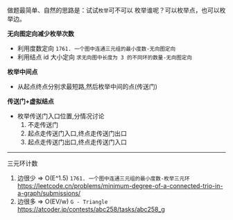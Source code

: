 做题最简单、自然的思路是：试试`枚举`可不可以
枚举谁呢？可以枚举点，也可以枚举边。

**无向图定向减少枚举次数**

- 利用度数定向
  `1761. 一个图中连通三元组的最小度数-无向图定向`
- 利用结点 id 大小定向
  `求无向图中长度为 3 的不同环的数量-无向图定向`

**枚举中间点**

- 从起点终点分别求最短路,然后枚举中间的点(传送门)

**传送门+虚拟结点**

- 枚举传送门入口位置,分情况讨论
  1. 不走传送门
  2. 起点走传送门入口,终点走传送门出口
  3. 起点走传送门出口,终点走传送门入口

---

三元环计数

1. 边很少 => O(E^1.5)
   `1761. 一个图中连通三元组的最小度数-枚举三元环`
   https://leetcode.cn/problems/minimum-degree-of-a-connected-trio-in-a-graph/submissions/
2. 边很多 => O(EV/w)
   `G - Triangle`
   https://atcoder.jp/contests/abc258/tasks/abc258_g
